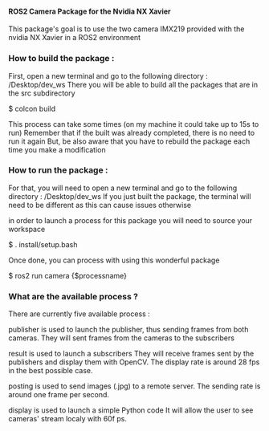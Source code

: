 #### ROS2 Camera Package for the Nvidia NX Xavier

This package's goal is to use the two camera IMX219 provided with the nvidia NX Xavier in a ROS2 environment

### How to build the package :

First, open a new terminal and go to the following directory : /Desktop/dev_ws
There you will be able to build all the packages that are in the src subdirectory

$ colcon build

This process can take some times (on my machine it could take up to 15s to run)
Remember that if the built was already completed, there is no need to run it again
But, be also aware that you have to rebuild the package each time you make a modification

### How to run the package :

For that, you will need to open a new terminal and go to the following directory : /Desktop/dev_ws
If you just built the package, the terminal will need to be different as this can cause issues otherwise

in order to launch a process for this package you will need to source your workspace

$ . install/setup.bash

Once done, you can process with using this wonderful package

$ ros2 run camera {$processname}

### What are the available process ?

There are currently five available process :

publisher is used to launch the publisher, thus sending frames from both cameras.
They will sent frames from the cameras to the subscribers

result is used to launch a subscribers
They will receive frames sent by the publishers and display them with OpenCV.
The display rate is around 28 fps in the best possible case.

posting is used to send images (.jpg) to a remote server.
The sending rate is around one frame per second.

display is used to launch a simple Python code
It will allow the user to see cameras' stream localy with 60f ps.
